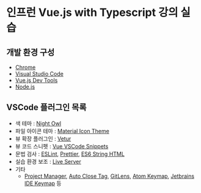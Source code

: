 # 인프런 Vue.js with Typescript 강의 실습

## 개발 환경 구성

- [Chrome](https://www.google.com/intl/ko/chrome/)
- [Visual Studio Code](https://code.visualstudio.com/)
- [Vue.js Dev Tools](https://chrome.google.com/webstore/detail/vuejs-devtools/nhdogjmejiglipccpnnnanhbledajbpd)
- [Node.js](https://nodejs.org/ko/)

## VSCode 플러그인 목록

- 색 테마 : [Night Owl](https://marketplace.visualstudio.com/items?itemName=sdras.night-owl)
- 파일 아이콘 테마 : [Material Icon Theme](https://marketplace.visualstudio.com/items?itemName=PKief.material-icon-theme)
- 뷰 확장 플러그인 : [Vetur](https://marketplace.visualstudio.com/items?itemName=octref.vetur)
- 뷰 코드 스니펫 : [Vue VSCode Snippets](https://marketplace.visualstudio.com/items?itemName=sdras.vue-vscode-snippets)
- 문법 검사 : [ESLint](https://marketplace.visualstudio.com/items?itemName=dbaeumer.vscode-eslint), [Prettier](https://marketplace.visualstudio.com/items?itemName=esbenp.prettier-vscode), [ES6 String HTML](https://marketplace.visualstudio.com/items?itemName=Tobermory.es6-string-html)
- 실습 환경 보조 : [Live Server](https://marketplace.visualstudio.com/items?itemName=ritwickdey.LiveServer)
- 기타
    - [Project Manager](https://marketplace.visualstudio.com/items?itemName=alefragnani.project-manager), [Auto Close Tag](https://marketplace.visualstudio.com/items?itemName=formulahendry.auto-close-tag), [GitLens](https://marketplace.visualstudio.com/items?itemName=eamodio.gitlens), [Atom Keymap](https://marketplace.visualstudio.com/items?itemName=ms-vscode.atom-keybindings), [Jetbrains IDE Keymap](https://marketplace.visualstudio.com/items?itemName=isudox.vscode-jetbrains-keybindings) 등